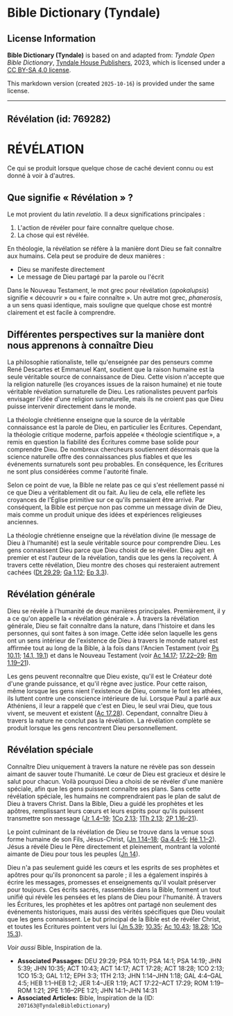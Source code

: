 # Bible Dictionary (Tyndale)

## License Information

**Bible Dictionary (Tyndale)** is based on and adapted from: _Tyndale Open Bible Dictionary_, [Tyndale House Publishers](https://tyndaleopenresources.com/), 2023, which is licensed under a [CC BY-SA 4.0 license](https://creativecommons.org/licenses/by-sa/4.0/legalcode.en).

This markdown version (created `2025-10-16`) is provided under the same license.



--------------------------------

## Révélation (id: 769282)

RÉVÉLATION
==========

Ce qui se produit lorsque quelque chose de caché devient connu ou est donné à voir à d'autres.

Que signifie « Révélation » ?
-----------------------------

Le mot provient du latin *revelatio.* Il a deux significations principales :

1. L'action de révéler pour faire connaître quelque chose.
2. La chose qui est révélée.

En théologie, la révélation se réfère à la manière dont Dieu se fait connaître aux humains. Cela peut se produire de deux manières :

* Dieu se manifeste directement
* Le message de Dieu partagé par la parole ou l'écrit

Dans le Nouveau Testament, le mot grec pour révélation (*apokalupsis*) signifie « découvrir » ou « faire connaître ». Un autre mot grec, *phanerosis*, a un sens quasi identique, mais souligne que quelque chose est montré clairement et est facile à comprendre.

Différentes perspectives sur la manière dont nous apprenons à connaître Dieu
----------------------------------------------------------------------------

La philosophie rationaliste, telle qu'enseignée par des penseurs comme René Descartes et Emmanuel Kant, soutient que la raison humaine est la seule véritable source de connaissance de Dieu. Cette vision n'accepte que la religion naturelle (les croyances issues de la raison humaine) et nie toute véritable révélation surnaturelle de Dieu. Les rationalistes peuvent parfois envisager l'idée d'une religion surnaturelle, mais ils ne croient pas que Dieu puisse intervenir directement dans le monde.

La théologie chrétienne enseigne que la source de la véritable connaissance est la parole de Dieu, en particulier les Écritures. Cependant, la théologie critique moderne, parfois appelée « théologie scientifique », a remis en question la fiabilité des Écritures comme base solide pour comprendre Dieu. De nombreux chercheurs soutiennent désormais que la science naturelle offre des connaissances plus fiables et que les événements surnaturels sont peu probables. En conséquence, les Écritures ne sont plus considérées comme l'autorité finale.

Selon ce point de vue, la Bible ne relate pas ce qui s'est réellement passé ni ce que Dieu a véritablement dit ou fait. Au lieu de cela, elle reflète les croyances de l'Église primitive sur ce qu'ils pensaient être arrivé. Par conséquent, la Bible est perçue non pas comme un message divin de Dieu, mais comme un produit unique des idées et expériences religieuses anciennes.

La théologie chrétienne enseigne que la révélation divine (le message de Dieu à l'humanité) est la seule véritable source pour comprendre Dieu. Les gens connaissent Dieu parce que Dieu choisit de se révéler. Dieu agit en premier et est l'auteur de la révélation, tandis que les gens la reçoivent. À travers cette révélation, Dieu montre des choses qui resteraient autrement cachées ([Dt 29\.29](https://ref.ly/Deut29:29); [Ga 1\.12](https://ref.ly/Gal1:12); [Ep 3\.3](https://ref.ly/Eph3:3)).

Révélation générale
-------------------

Dieu se révèle à l'humanité de deux manières principales. Premièrement, il y a ce qu'on appelle la « révélation générale ». À travers la révélation générale, Dieu se fait connaître dans la nature, dans l'histoire et dans les personnes, qui sont faites à son image. Cette idée selon laquelle les gens ont un sens intérieur de l'existence de Dieu à travers le monde naturel est affirmée tout au long de la Bible, à la fois dans l'Ancien Testament (voir [Ps 10\.11](https://ref.ly/Ps10:11); [14\.1, 19\.1](https://ref.ly/Ps14:1,Ps14:19)) et dans le Nouveau Testament (voir [Ac 14\.17](https://ref.ly/Acts14:17); [17\.22–29](https://ref.ly/Acts17:22-Acts17:29); [Rm 1\.19–21](https://ref.ly/Rom1:19-Rom1:21)).

Les gens peuvent reconnaître que Dieu existe, qu'il est le Créateur doté d'une grande puissance, et qu'il règne avec justice. Pour cette raison, même lorsque les gens nient l'existence de Dieu, comme le font les athées, ils luttent contre une conscience intérieure de lui. Lorsque Paul a parlé aux Athéniens, il leur a rappelé que c'est en Dieu, le seul vrai Dieu, que tous vivent, se meuvent et existent ([Ac 17\.28](https://ref.ly/Acts17:28)). Cependant, connaître Dieu à travers la nature ne conclut pas la révélation. La révélation complète se produit lorsque les gens rencontrent Dieu personnellement.

Révélation spéciale
-------------------

Connaître Dieu uniquement à travers la nature ne révèle pas son dessein aimant de sauver toute l'humanité. Le cœur de Dieu est gracieux et désire le salut pour chacun. Voilà pourquoi Dieu a choisi de se révéler d'une manière spéciale, afin que les gens puissent connaître ses plans. Sans cette révélation spéciale, les humains ne comprendraient pas le plan de salut de Dieu à travers Christ. Dans la Bible, Dieu a guidé les prophètes et les apôtres, remplissant leurs cœurs et leurs esprits pour qu'ils puissent transmettre son message ([Jr 1\.4–19](https://ref.ly/Jer1:4-Jer1:19); [1Co 2\.13](https://ref.ly/1Cor2:13); [1Th 2\.13](https://ref.ly/1Thess2:13); [2P 1\.16–21](https://ref.ly/2Pet1:16-2Pet1:21)).

Le point culminant de la révélation de Dieu se trouve dans la venue sous forme humaine de son Fils, Jésus\-Christ, ([Jn 1\.14–18](https://ref.ly/John1:14-John1:18); [Ga 4\.4–5](https://ref.ly/Gal4:4-Gal4:5); [Hé 1\.1–2](https://ref.ly/Heb1:1-Heb1:2)). Jésus a révélé Dieu le Père directement et pleinement, montrant la volonté aimante de Dieu pour tous les peuples ([Jn 14](https://ref.ly/John14:1-John14:31)).

Dieu n'a pas seulement guidé les cœurs et les esprits de ses prophètes et apôtres pour qu'ils prononcent sa parole ; il les a également inspirés à écrire les messages, promesses et enseignements qu'il voulait préserver pour toujours. Ces écrits sacrés, rassemblés dans la Bible, forment un tout unifié qui révèle les pensées et les plans de Dieu pour l'humanité. À travers les Écritures, les prophètes et les apôtres ont partagé non seulement des événements historiques, mais aussi des vérités spécifiques que Dieu voulait que les gens connaissent. Le but principal de la Bible est de révéler Christ, et toutes les Écritures pointent vers lui ([Jn 5\.39](https://ref.ly/John5:39); [10\.35](https://ref.ly/John10:35); [Ac 10\.43](https://ref.ly/Acts10:43); [18\.28](https://ref.ly/Acts18:28); [1Co 15\.3](https://ref.ly/1Cor15:3)).

*Voir aussi* Bible, Inspiration de la.

* **Associated Passages:** DEU 29:29; PSA 10:11; PSA 14:1; PSA 14:19; JHN 5:39; JHN 10:35; ACT 10:43; ACT 14:17; ACT 17:28; ACT 18:28; 1CO 2:13; 1CO 15:3; GAL 1:12; EPH 3:3; 1TH 2:13; JHN 1:14–JHN 1:18; GAL 4:4–GAL 4:5; HEB 1:1–HEB 1:2; JER 1:4–JER 1:19; ACT 17:22–ACT 17:29; ROM 1:19–ROM 1:21; 2PE 1:16–2PE 1:21; JHN 14:1–JHN 14:31
* **Associated Articles:** Bible, Inspiration de la (ID: `207163@TyndaleBibleDictionary`)

